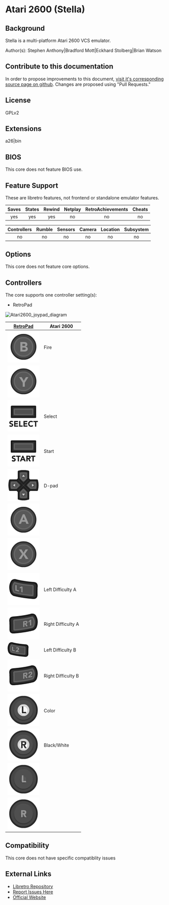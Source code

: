 # Atari 2600 (Stella)

## Background

Stella is a multi-platform Atari 2600 VCS emulator.

Author(s): Stephen Anthony|Bradford Mott|Eckhard Stolberg|Brian Watson

## Contribute to this documentation

In order to propose improvements to this document, [visit it's corresponding source page on github](https://github.com/libretro/docs/tree/master/docs/library/Stella.md). Changes are proposed using "Pull Requests."

## License

GPLv2

## Extensions

a26|bin

## BIOS

This core does not feature BIOS use.

## Feature Support

These are libretro features, not frontend or standalone emulator features.

| Saves | States      | Rewind | Netplay | RetroAchievements | Cheats |
|:-----:|:-----------:|:------:|:-------:|:-----------------:|:------:|
|  yes  |   yes       | yes    |  no     |       no          |  no    |

| Controllers     | Rumble | Sensors | Camera | Location | Subsystem     |
|:---------------:|:------:|:-------:|:------:|:--------:|:-------------:|
|        no       |  no    |   no    |  no    |   no     |      no       |

## Options

This core does not feature core options.

## Controllers

The core supports one controller setting(s):

* RetroPad

![Atari2600_joypad_diagram](https://cloud.githubusercontent.com/assets/10035308/8237960/02aa13fc-15b0-11e5-92c2-311e8960883b.png)

| [RetroPad](RetroPad)                                                 | Atari 2600 |
|----------------------------------------------------------------------|--------|
| ![RetroPad_B](images/RetroPad/Retro_B_Round.png)                     | Fire       |
| ![RetroPad_Y](images/RetroPad/Retro_Y_Round.png)                     |        |
| ![RetroPad_Select](images/RetroPad/Retro_Select.png)                 | Select       |
| ![RetroPad_Start](images/RetroPad/Retro_Start.png)                   | Start       |
| ![RetroPad_Dpad](images/RetroPad/Retro_Dpad.png)                     | D-pad       |    
| ![RetroPad_A](images/RetroPad/Retro_A_Round.png)                     |        |
| ![RetroPad_X](images/RetroPad/Retro_X_Round.png)                     |        |
| ![RetroPad_L1](images/RetroPad/Retro_L1.png)                         | Left Difficulty A       |
| ![RetroPad_R1](images/RetroPad/Retro_R1.png)                         | Right Difficulty A       |
| ![RetroPad_L2](images/RetroPad/Retro_L2_Temp.png)                    | Left Difficulty B       |
| ![RetroPad_R2](images/RetroPad/Retro_R2.png)                         | Right Difficulty B       |
| ![RetroPad_L3](images/RetroPad/Retro_L3.png)                         | Color       |
| ![RetroPad_R3](images/RetroPad/Retro_R3.png)                         | Black/White       |
| ![RetroPad_Left_Stick](images/RetroPad/Retro_Left_Stick.png)         |        |
| ![RetroPad_Right_Stick](images/RetroPad/Retro_Right_Stick.png)       |        |

## Compatibility

This core does not have specific compatiblity issues

## External Links

* [Libretro Repository](https://github.com/libretro/stella-libretro)
* [Report Issues Here](https://github.com/libretro/libretro-meta/issues)
* [Official Website](https://stella-emu.github.io/)

